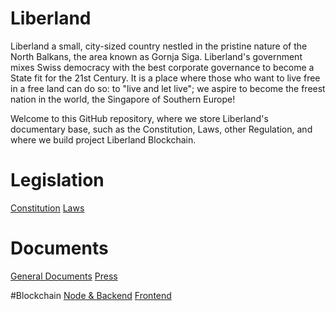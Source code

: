 # Liberland
Liberland a small, city-sized country nestled in the pristine nature of the North Balkans, the area known as Gornja Siga. Liberland's government mixes Swiss democracy with the best corporate governance to become a State fit for the 21st Century. It is a place where those who want to live free in a free land can do so: to "live and let live"; we aspire to become the freest nation in the world, the Singapore of Southern Europe!

Welcome to this GitHub repository, where we store Liberland's documentary base, such as the Constitution, Laws, other Regulation, and where we build project
Liberland Blockchain.

# Legislation
[Constitution](https://github.com/liberland/constitution)
[Laws](https://github.com/liberland/laws)

# Documents
[General Documents](https://github.com/liberland/docs)
[Press](https://github.com/liberland/pressrelease)

#Blockchain
[Node & Backend](https://github.com/liberland/liberland_substrate)
[Frontend](https://github.com/liberland/liberland_frontend)
